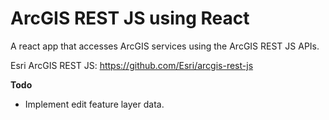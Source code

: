 # ArcGIS REST JS using React

A react app that accesses ArcGIS services using the ArcGIS REST JS APIs.

Esri ArcGIS REST JS: https://github.com/Esri/arcgis-rest-js

**Todo**
- Implement edit feature layer data.
